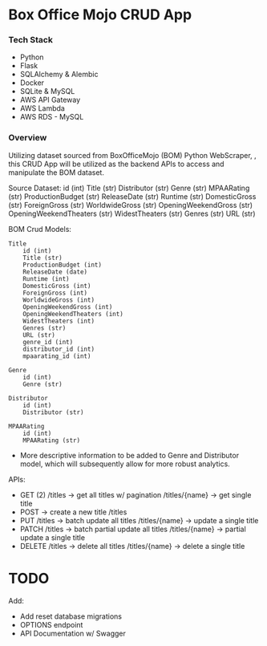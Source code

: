 # Box Office Mojo CRUD App

### Tech Stack

- Python
- Flask
- SQLAlchemy & Alembic
- Docker
- SQLite & MySQL
- AWS API Gateway
- AWS Lambda
- AWS RDS - MySQL

### Overview

Utilizing dataset sourced from BoxOfficeMojo (BOM) Python WebScraper, , this CRUD App will be utilized as the backend APIs to access and manipulate the BOM dataset.

Source Dataset:
    id (int)
    Title (str)
    Distributor (str)
    Genre (str)
    MPAARating (str)
    ProductionBudget (str)
    ReleaseDate (str)
    Runtime (str)
    DomesticGross (str)
    ForeignGross (str)
    WorldwideGross (str)
    OpeningWeekendGross (str)
    OpeningWeekendTheaters (str)
    WidestTheaters (str)
    Genres (str)
    URL (str)

BOM Crud Models:

    Title
        id (int)
        Title (str)
        ProductionBudget (int)
        ReleaseDate (date)
        Runtime (int)
        DomesticGross (int)
        ForeignGross (int)
        WorldwideGross (int)
        OpeningWeekendGross (int)
        OpeningWeekendTheaters (int)
        WidestTheaters (int)
        Genres (str)
        URL (str)
        genre_id (int)
        distributor_id (int)
        mpaarating_id (int)

    Genre
        id (int)
        Genre (str)
    
    Distributor
        id (int)
        Distributor (str)
    
    MPAARating
        id (int)
        MPAARating (str)

* More descriptive information to be added to Genre and Distributor model, which will subsequently allow for more robust analytics.

APIs:
- GET (2)
    /titles -> get all titles w/ pagination
    /titles/{name} -> get single title
- POST -> create a new title
    /titles
- PUT
    /titles -> batch update all titles
    /titles/{name} -> update a single title
- PATCH
    /titles -> batch partial update all titles
    /titles/{name} -> partial update a single title
- DELETE
    /titles -> delete all titles
    /titles/{name} -> delete a single title

# TODO
Add:
- Add reset database migrations
- OPTIONS endpoint
- API Documentation w/ Swagger
